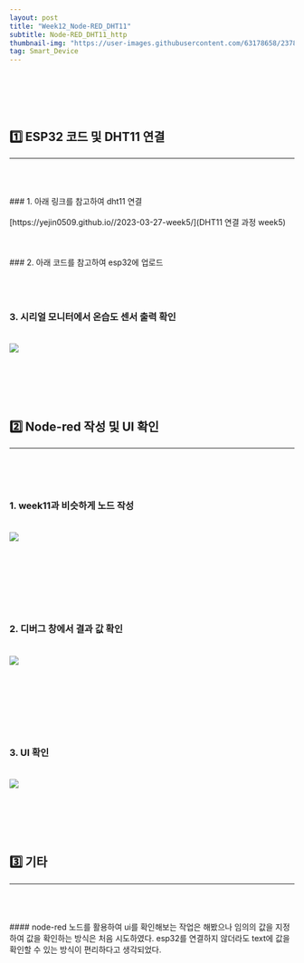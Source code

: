 ```yaml
---
layout: post
title: "Week12_Node-RED_DHT11"
subtitle: Node-RED_DHT11_http
thumbnail-img: "https://user-images.githubusercontent.com/63178658/237888174-cf93ec0d-ab6b-419f-b040-a9ff7d98fd54.png"
tag: Smart_Device
---
```


<br><br>
<br><br>

## 1️⃣ ESP32 코드 및 DHT11 연결 
<hr/>
<br>
<br><br>
### 1. 아래 링크를 참고하여 dht11 연결  <br><br>
[https://yejin0509.github.io//2023-03-27-week5/](DHT11 연결 과정 week5)
<br><br>
<br><br>
### 2. 아래 코드를 참고하여 esp32에 업로드<br><br>
<script src="https://gist.github.com/yejin0509/bd808a58097d27f40313cc9896d9dd34.js"></script><br><br>

### 3. 시리얼 모니터에서 온습도 센서 출력 확인<br><br>
<img src = "https://user-images.githubusercontent.com/63178658/239445178-24ba07dc-e9ad-458b-b6de-c52f9f359b53.png"/><br><br>
<br><br>
<br><br>

## 2️⃣ Node-red 작성 및 UI 확인
<hr/>
<br>
<br><br>

### 1. week11과 비슷하게 노드 작성   <br><br>
<img src = "https://user-images.githubusercontent.com/63178658/239445175-00c30726-2ae0-4505-9f43-dd5cea48257d.png"/><br><br>
<br><br>
<br><br>
<br><br>

### 2. 디버그 창에서 결과 값 확인   <br><br>
<img src = "https://user-images.githubusercontent.com/63178658/239445162-3700cd85-77e0-4ed3-9ab8-2f30b9e3e521.png"/><br><br>
<br><br>
<br><br>
<br><br>

### 3. UI 확인  <br><br>
<img src = "https://user-images.githubusercontent.com/63178658/239445170-a6617e3c-65c4-4f93-a30c-1fdec49ab8e3.png"/><br><br>
<br><br>
<br><br>


## 3️⃣ 기타 
<hr/>
<br>
<br><br>
#### node-red 노드를 활용하여 ui를 확인해보는 작업은 해봤으나 임의의 값을 지정하여 값을 확인하는 방식은 처음 시도하였다. esp32를 연결하지 않더라도 text에 값을 확인할 수 있는 방식이 편리하다고 생각되었다.
<br><br><br><br>

